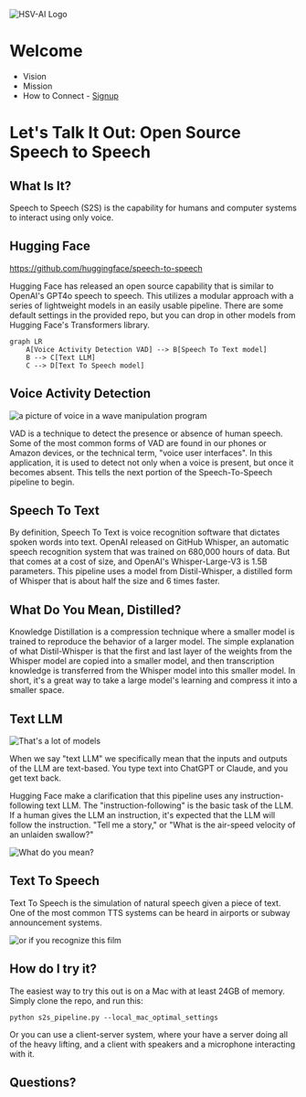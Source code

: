 ![HSV-AI Logo](https://hsv.ai/wp-content/uploads/2022/03/logo_v11_2022.png)


# Welcome

- Vision
- Mission
- How to Connect - [Signup](https://hsv.ai/subscribe)

# Let's Talk It Out: Open Source Speech to Speech

## What Is It?

Speech to Speech (S2S) is the capability for humans and computer systems to interact using only voice. 

## Hugging Face
https://github.com/huggingface/speech-to-speech

Hugging Face has released an open source capability that is similar to OpenAI's GPT4o speech to speech. This utilizes a modular approach with a series of lightweight models in an easily usable pipeline. There are some default settings in the provided repo, but you can drop in other models from Hugging Face's Transformers library.

```mermaid
graph LR
    A[Voice Activity Detection VAD] --> B[Speech To Text model]
    B --> C[Text LLM]
    C --> D[Text To Speech model]
```

## Voice Activity Detection

![a picture of voice in a wave manipulation program](image.png)

VAD is a technique to detect the presence or absence of human speech. Some of the most common forms of VAD are found in our phones or Amazon devices, or the technical term, "voice user interfaces". In this application, it is used to detect not only when a voice is present, but once it becomes absent. This tells the next portion of the Speech-To-Speech pipeline to begin. 

## Speech To Text

By definition, Speech To Text is voice recognition software that dictates spoken words into text. OpenAI released on GitHub Whisper, an automatic speech recognition system that was trained on 680,000 hours of data. But that comes at a cost of size, and OpenAI's Whisper-Large-V3 is 1.5B parameters. This pipeline uses a model from Distil-Whisper, a distilled form of Whisper that is about half the size and 6 times faster. 

## What Do You Mean, Distilled?

Knowledge Distillation is a compression technique where a smaller model is trained to reproduce the behavior of a larger model. The simple explanation of what Distil-Whisper is that the first and last layer of the weights from the Whisper model are copied into a smaller model, and then transcription knowledge is transferred from the Whisper model into this smaller model. In short, it's a great way to take a large model's learning and compress it into a smaller space.

## Text LLM

![That's a lot of models](image-1.png)

When we say "text LLM" we specifically mean that the inputs and outputs of the LLM are text-based. You type text into ChatGPT or Claude, and you get text back.

Hugging Face make a clarification that this pipeline uses any instruction-following text LLM. The "instruction-following" is the basic task of the LLM. If a human gives the LLM an instruction, it's expected that the LLM will follow the instruction. "Tell me a story," or "What is the air-speed velocity of an unlaiden swallow?"

![What do you mean?](image-2.png)

## Text To Speech

Text To Speech is the simulation of natural speech given a piece of text. One of the most common TTS systems can be heard in airports or subway announcement systems. 

![or if you recognize this film](image-3.png)

## How do I try it?

The easiest way to try this out is on a Mac with at least 24GB of memory. Simply clone the repo, and run this:

`python s2s_pipeline.py --local_mac_optimal_settings`

Or you can use a client-server system, where your have a server doing all of the heavy lifting, and a client with speakers and a microphone interacting with it. 

## Questions?
